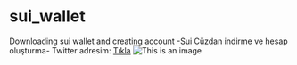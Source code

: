# sui_wallet
Downloading sui wallet and creating account
-Sui Cüzdan indirme ve hesap oluşturma-
Twitter adresim: [Tıkla](https://twitter.com/hakandmr99)
![This is an image](https://myoctocat.com/assets/images/base-octocat.svg)
